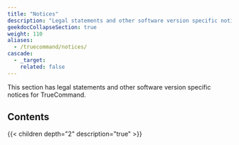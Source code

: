 ```yaml
---
title: "Notices"
description: "Legal statements and other software version specific notices for TrueCommand."
geekdocCollapseSection: true
weight: 110
aliases:
  - /truecommand/notices/
cascade:
  - _target:
    related: false
---
```


This section has legal statements and other software version specific notices for TrueCommand.

## Contents

{{< children depth="2" description="true" >}}
